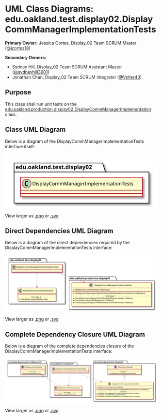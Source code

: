 # UML Class Diagrams: edu.oakland.test.display02.DisplayCommManagerImplementationTests

**Primary Owner:** Jessica Cortes, Display_02 Team SCRUM Master ([@jcortes18](https://github.com/jcortes18/))

**Secondary Owners:**

- Sydney Hill, Display_02 Team SCRUM Assistant Master ([@sydneyhill3901](https://github.com/sydneyhill3901/))
- Jonathan Chan, Display_02 Team SCRUM Integrator ([@Volter43](https://github.com/Volter43/))

## Purpose

This class shall run unit tests on the [edu.oakland.production.display02.DisplayCommManagerImplementation](../../production/DisplayCommManagerImplementation) class.

## Class UML Diagram

Below is a diagram of the DisplayCommManagerImplementationTests interface itself:

![DisplayCommManagerImplementationTests](./DisplayCommManagerImplementationTests.svg)

View larger as [.png](./DisplayCommManagerImplementationTests.png) or [.svg](./DisplayCommManagerImplementationTests.svg)

## Direct Dependencies UML Diagram

Below is a diagram of the direct dependencies required by the DisplayCommManagerImplementationTests interface:

![DisplayCommManagerImplementationTests Direct Dependencies](./DisplayCommManagerImplementationTests_DirectDependencies.svg)

View larger as [.png](./DisplayCommManagerImplementationTests_DirectDependencies.png) or [.svg](./DisplayCommManagerImplementationTests_DirectDependencies.svg)

## Complete Dependency Closure UML Diagram

Below is a diagram of the complete dependencies closure of the DisplayCommManagerImplementationTests interface:

![DisplayCommManagerImplementationTests Dependency Closure](./DisplayCommManagerImplementationTests_Closure.svg)

View larger as [.png](./DisplayCommManagerImplementationTests_Closure.png) or [.svg](./DisplayCommManagerImplementationTests_Closure.svg)

